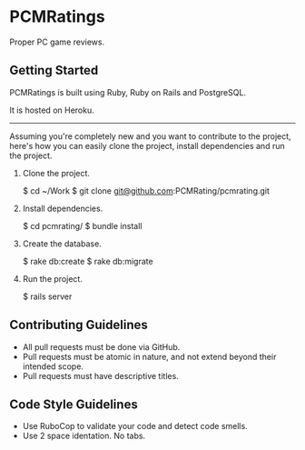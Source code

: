 # PCMRatings

Proper PC game reviews.

## Getting Started

PCMRatings is built using Ruby, Ruby on Rails and PostgreSQL.

It is hosted on Heroku.

---

Assuming you're completely new and you want to contribute to the project, here's
how you can easily clone the project, install dependencies and run the project.

1. Clone the project.

    $ cd ~/Work
    $ git clone git@github.com:PCMRating/pcmrating.git

1. Install dependencies.

    $ cd pcmrating/
    $ bundle install

2. Create the database.

    $ rake db:create
    $ rake db:migrate

3. Run the project.

    $ rails server

## Contributing Guidelines

- All pull requests must be done via GitHub.
- Pull requests must be atomic in nature, and not extend beyond their intended scope.
- Pull requests must have descriptive titles.

## Code Style Guidelines

- Use RuboCop to validate your code and detect code smells.
- Use 2 space identation. No tabs.
